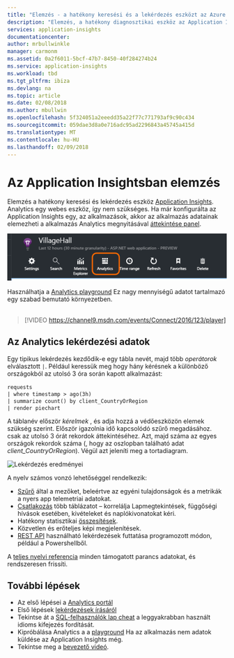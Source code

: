 ```yaml
---
title: "Elemzés - a hatékony keresési és a lekérdezés eszközt az Azure Application Insights |} Microsoft Docs"
description: "Elemzés, a hatékony diagnosztikai eszköz az Application Insights áttekintése. "
services: application-insights
documentationcenter: 
author: mrbullwinkle
manager: carmonm
ms.assetid: 0a2f6011-5bcf-47b7-8450-40f284274b24
ms.service: application-insights
ms.workload: tbd
ms.tgt_pltfrm: ibiza
ms.devlang: na
ms.topic: article
ms.date: 02/08/2018
ms.author: mbullwin
ms.openlocfilehash: 5f324051a2eeedd35a22f77c771793af9c90c434
ms.sourcegitcommit: 059dae3d8a0e716adc95ad2296843a45745a415d
ms.translationtype: MT
ms.contentlocale: hu-HU
ms.lasthandoff: 02/09/2018
---
```

# <a name="analytics-in-application-insights"></a>Az Application Insightsban elemzés
Elemzés a hatékony keresési és lekérdezés eszköz [Application Insights](app-insights-overview.md). Analytics egy webes eszköz, így nem szükséges. Ha már konfigurálta az Application Insights egy, az alkalmazások, akkor az alkalmazás adatainak elemezheti a alkalmazás Analytics megnyitásával [áttekintése panel](app-insights-dashboards.md).

![Nyissa meg portal.azure.com, nyissa meg az Application Insights-erőforrást, majd kattintson a elemzés.](./media/app-insights-analytics/001.png)

Használhatja a [Analytics playground](https://go.microsoft.com/fwlink/?linkid=859557) Ez nagy mennyiségű adatot tartalmazó egy szabad bemutató környezetben.
<br>
<br>
> [!VIDEO https://channel9.msdn.com/events/Connect/2016/123/player] 

## <a name="query-data-in-analytics"></a>Az Analytics lekérdezési adatok
Egy tipikus lekérdezés kezdődik-e egy tábla nevét, majd több *operátorok* elválasztott `|`.
Például keressük meg hogy hány kérésnek a különböző országokból az utolsó 3 óra során kapott alkalmazást:
```AIQL
requests
| where timestamp > ago(3h)
| summarize count() by client_CountryOrRegion
| render piechart
```

A táblanév először *kérelmek* , és adja hozzá a védőeszközön elemek szükség szerint.  Először igazolnia idő kapcsolódó szűrő megadásához. csak az utolsó 3 órát rekordok áttekintéséhez.
Azt, majd száma az egyes országok rekordok száma (, hogy az oszlopban található adat *client_CountryOrRegion*). Végül azt jeleníti meg a tortadiagram.
<br>

![Lekérdezés eredményei](./media/app-insights-analytics/030.png)

A nyelv számos vonzó lehetőséggel rendelkezik:

* [Szűrő](https://docs.loganalytics.io/docs/Language-Reference/Tabular-operators/where-operator) által a mezőket, beleértve az egyéni tulajdonságok és a metrikák a nyers app telemetriai adatokat.
* [Csatlakozás](https://docs.loganalytics.io/docs/Language-Reference/Tabular-operators/join-operator) több táblázatot – korrelálja Lapmegtekintések, függőségi hívások esetében, kivételeket és naplókivonatokat kéri.
* Hatékony statisztikai [összesítések](https://docs.loganalytics.io/docs/Language-Reference/Aggregation-functions).
* Közvetlen és erőteljes képi megjelenítések.
* [REST API](https://dev.applicationinsights.io/) használható lekérdezések futtatása programozott módon, például a Powershellből.

A [teljes nyelvi referencia](https://go.microsoft.com/fwlink/?linkid=856079) minden támogatott parancs adatokat, és rendszeresen frissíti.

## <a name="next-steps"></a>További lépések
* Az első lépései a [Analytics portál](https://go.microsoft.com/fwlink/?linkid=856587)
* Első lépések [lekérdezések írásáról](https://go.microsoft.com/fwlink/?linkid=856078)
* Tekintse át a [SQL-felhasználók lap cheat](https://aka.ms/sql-analytics) a leggyakrabban használt idioms kifejezés fordítását.
* Kipróbálása Analytics a a [playground](https://analytics.applicationinsights.io/demo) Ha az alkalmazás nem adatok küldése az Application Insights még.
* Tekintse meg a [bevezető videó](https://applicationanalytics-media.azureedge.net/home_page_video.mp4).